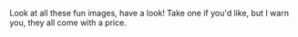 Look at all these fun images, have a look! Take one if you'd like, but I warn you, they all come with a price.
